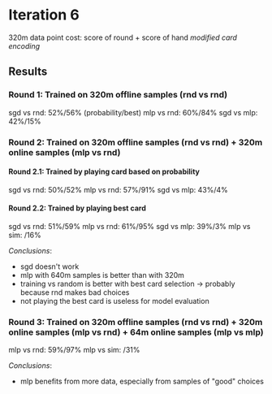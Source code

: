 # Iteration 6
320m data point
cost: score of round + score of hand
_modified card encoding_

## Results
### Round 1: Trained on 320m offline samples (rnd vs rnd)
sgd vs rnd: 52%/56% (probability/best)
mlp vs rnd: 60%/84%
sgd vs mlp: 42%/15%

### Round 2: Trained on 320m offline samples (rnd vs rnd) + 320m online samples (mlp vs rnd)
#### Round 2.1: Trained by playing card based on probability
sgd vs rnd: 50%/52%
mlp vs rnd: 57%/91%
sgd vs mlp: 43%/4%

#### Round 2.2: Trained by playing best card
sgd vs rnd: 51%/59%
mlp vs rnd: 61%/95%
sgd vs mlp: 39%/3%
mlp vs sim: /16%

*Conclusions*:
- sgd doesn't work
- mlp with 640m samples is better than with 320m
- training vs random is better with best card selection -> probably because rnd makes bad choices
- not playing the best card is useless for model evaluation

### Round 3: Trained on 320m offline samples (rnd vs rnd) + 320m online samples (mlp vs rnd) + 64m online samples (mlp vs mlp)
mlp vs rnd: 59%/97%
mlp vs sim: /31%

*Conclusions*:
- mlp benefits from more data, especially from samples of "good" choices

